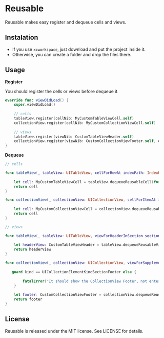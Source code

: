 # Reusable
Reusable makes easy register and dequeue cells and views.

## Instalation
  - If you use `xcworkspace`, just download and put the project inside it.
  - Otherwise, you can create a folder and drop the files there.

## Usage
  
**Register**

You should register the cells or views before dequeue it.

```swift
override func viewDidLoad() {
	super.viewDidLoad()
	
	// cells
	tableView.register(cellNib: MyCustomTableViewCell.self)
	collectionView.register(cellNib: MyCustomCollectionViewCell.self)
	
	// views
	tableView.register(viewNib: CustomTableViewHeader.self)
	collectionView.register(viewNib: CustomCollectionViewFooter.self, ofKind: UICollectionElementKindSectionFooter)
}
```

**Dequeue**

```swift
// cells

func tableView(_ tableView: UITableView, cellForRowAt indexPath: IndexPath) -> UITableViewCell {
    
	let cell: MyCustomTableViewCell = tableView.dequeueReusableCell(for: indexPath)
    return cell
}

func collectionView(_ collectionView: UICollectionView, cellForItemAt indexPath: IndexPath) -> UICollectionViewCell {
    
    let cell: MyCustomCollectionViewCell = collectionView.dequeueReusableCell(for: indexPath)
    return cell
}

// views

func tableView(_ tableView: UITableView, viewForHeaderInSection section: Int) -> UIView? {
    
    let headerView: CustomTableViewHeader = tableView.dequeueReusableView()
    return headerView
}

func collectionView(_ collectionView: UICollectionView, viewForSupplementaryElementOfKind kind: String, at indexPath: IndexPath) -> UICollectionReusableView {
 
   guard kind == UICollectionElementKindSectionFooter else {
	   
        fatalError("It should show the CollectionView Footer, not enter here... 😐")
    }
	
    let footer: CustomCollectionViewFooter = collectionView.dequeueReusableView(ofKind: UICollectionElementKindSectionFooter, for: indexPath)
    return footer
}
```

## License

Reusable is released under the MIT license. See LICENSE for details.
